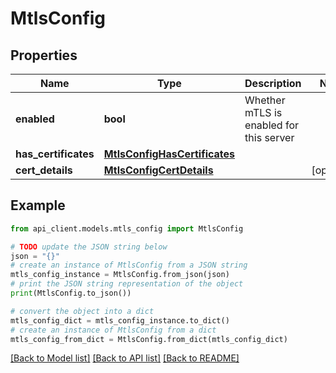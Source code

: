 # MtlsConfig


## Properties

Name | Type | Description | Notes
------------ | ------------- | ------------- | -------------
**enabled** | **bool** | Whether mTLS is enabled for this server | 
**has_certificates** | [**MtlsConfigHasCertificates**](MtlsConfigHasCertificates.md) |  | 
**cert_details** | [**MtlsConfigCertDetails**](MtlsConfigCertDetails.md) |  | [optional] 

## Example

```python
from api_client.models.mtls_config import MtlsConfig

# TODO update the JSON string below
json = "{}"
# create an instance of MtlsConfig from a JSON string
mtls_config_instance = MtlsConfig.from_json(json)
# print the JSON string representation of the object
print(MtlsConfig.to_json())

# convert the object into a dict
mtls_config_dict = mtls_config_instance.to_dict()
# create an instance of MtlsConfig from a dict
mtls_config_from_dict = MtlsConfig.from_dict(mtls_config_dict)
```
[[Back to Model list]](../README.md#documentation-for-models) [[Back to API list]](../README.md#documentation-for-api-endpoints) [[Back to README]](../README.md)


